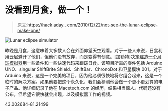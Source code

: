 # 没看到月食，做一个！

> 原文:[https://hack aday . com/2010/12/22/not-see-the-lunar-eclipse-make-one/](https://hackaday.com/2010/12/22/didnt-see-the-lunar-eclipse-make-one/)

![Lunar eclipse simulator](../Images/37b099f4ee4cfcb158849f56c7e58ffe.png)

昨晚是月食，这意味着大多数人会在外面仰望天空观看。对于一些人来说，日食利用云层避开了他们，但他们没有放弃，而是变得有创意。[加勒特]决定[建造一个月球模拟器](http://macetech.com/blog/node/107)用一些备件和一些快速代码来跟踪日食。该项目所需的零件包括 Arduino UNO、singular ShiftBrite Shield、ShiftBar、ChronoDot 和卫星模块 001。对于 Arduino 来说，这是一个完美的项目，因为他必须很快地将它组合起来，这是一个临时的解决方案。如果他要把这个永久化，我们会猜测他会做一个更小更划算的电子产品。他详细记录了他在 Macetech.com 的经历，结果相当惊人。代码还没有公布，但希望它很快就会出现，以及模拟器工作的视频。

43.002684-81.21499